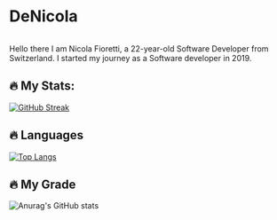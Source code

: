 # DeNicola
<img src="https://komarev.com/ghpvc/?username=DeNic0la&style=flat-square&color=blue" alt=""/>


Hello there 
I am Nicola Fioretti, a 22-year-old Software Developer from Switzerland. I started my journey as a Software developer in 2019.


## :fire: My Stats:
[![GitHub Streak](https://streak-stats.demolab.com?user=DeNic0la&theme=dark&border_radius=10&date_format=j%20M%5B%20Y%5D)](https://git.io/streak-stats)
## :fire: Languages
[![Top Langs](https://github-readme-stats.vercel.app/api/top-langs/?username=DeNic0la&layout=compact&theme=vision-friendly-dark)](https://github.com/anuraghazra/github-readme-stats)
## :fire: My Grade
![Anurag's GitHub stats](https://github-readme-stats.vercel.app/api?username=DeNic0la&show_icons=true&theme=cobalt)
